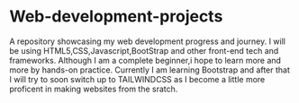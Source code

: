 # Web-development-projects



A repository showcasing my web development progress and journey. I will be using HTML5,CSS,Javascript,BootStrap and other front-end tech and frameworks. Although I am a complete beginner,i hope to learn more and more by hands-on practice. Currently I am learning Bootstrap and after that I will try to soon switch up to TAILWINDCSS as I become a little more proficent in making websites from the sratch.
